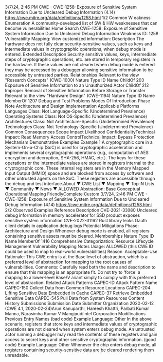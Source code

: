 3/7/24, 2:46 PM CWE - CWE-1258: Exposure of Sensitive System Information Due to Uncleared Debug Information (4.14)
https://cwe.mitre.org/data/deﬁnitions/1258.html 1/2
Common W eakness Enumeration
A community-developed list of SW & HW weaknesses that can become
vulnerabilities
Home Search
CWE-1258: Exposure of Sensitive System Information Due to Uncleared Debug
Information
Weakness ID: 1258
Vulnerability Mapping: 
View customized information:
 Description
The hardware does not fully clear security-sensitive values, such as keys and intermediate values in cryptographic operations, when
debug mode is entered.
 Extended Description
Security sensitive values, keys, intermediate steps of cryptographic operations, etc. are stored in temporary registers in the hardware.
If these values are not cleared when debug mode is entered they may be accessed by a debugger allowing sensitive information to
be accessible by untrusted parties.
 Relationships
 Relevant to the view "Research Concepts" (CWE-1000)
Nature Type ID Name
ChildOf 200 Exposure of Sensitive Information to an Unauthorized Actor
ChildOf 212 Improper Removal of Sensitive Information Before Storage or Transfer
 Relevant to the view "Hardware Design" (CWE-1194)
Nature Type ID Name
MemberOf 1207 Debug and Test Problems
 Modes Of Introduction
Phase Note
Architecture and Design
Implementation
 Applicable Platforms
Languages
Class: Not Language-Specific (Undetermined Prevalence)
Operating Systems
Class: Not OS-Specific (Undetermined Prevalence)
Architectures
Class: Not Architecture-Specific (Undetermined Prevalence)
Technologies
Class: Not Technology-Specific (Undetermined Prevalence)
 Common Consequences
Scope Impact Likelihood
ConfidentialityTechnical Impact: Read Memory
Access ControlTechnical Impact: Bypass Protection Mechanism
 Demonstrative Examples
Example 1
A cryptographic core in a System-On-a-Chip (SoC) is used for cryptographic acceleration and implements several cryptographic
operations (e.g., computation of AES encryption and decryption, SHA-256, HMAC, etc.). The keys for these operations or the
intermediate values are stored in registers internal to the cryptographic core. These internal registers are in the Memory Mapped Input
Output (MMIO) space and are blocked from access by software and other untrusted agents on the SoC. These registers are
accessible through the debug and test interface.About ▼ CWE List ▼ Mapping ▼ Top-N Lists ▼ Community ▼ News ▼
ALLOWED
Abstraction: Base
Conceptual OperationalMapping
FriendlyComplete Custom
3/7/24, 2:46 PM CWE - CWE-1258: Exposure of Sensitive System Information Due to Uncleared Debug Information (4.14)
https://cwe.mitre.org/data/deﬁnitions/1258.html 2/2
 Observed Examples
Reference Description
CVE-2021-33080 Uncleared debug information in memory accelerator for SSD product exposes sensitive system
information
CVE-2022-31162 Rust library leaks Oauth client details in application debug logs
 Potential Mitigations
Phase: Architecture and Design
Whenever debug mode is enabled, all registers containing sensitive assets must be cleared.
 Memberships
Nature Type ID Name
MemberOf 1416 Comprehensive Categorization: Resource Lifecycle Management
 Vulnerability Mapping Notes
Usage: ALLOWED (this CWE ID could be used to map to real-world vulnerabilities)
Reason: Acceptable-Use
Rationale:
This CWE entry is at the Base level of abstraction, which is a preferred level of abstraction for mapping to the root causes of
vulnerabilities.
Comments:
Carefully read both the name and description to ensure that this mapping is an appropriate fit. Do not try to 'force' a mapping to a
lower-level Base/V ariant simply to comply with this preferred level of abstraction.
 Related Attack Patterns
CAPEC-ID Attack Pattern Name
CAPEC-150 Collect Data from Common Resource Locations
CAPEC-204 Lifting Sensitive Data Embedded in Cache
CAPEC-37 Retrieve Embedded Sensitive Data
CAPEC-545 Pull Data from System Resources
 Content History
 Submissions
Submission Date Submitter Organization
2020-02-12
(CWE 4.1, 2020-02-24)Arun Kanuparthi, Hareesh Khattri, Parbati Kumar Manna, Narasimha Kumar V
MangipudiIntel
Corporation
 Modifications
 Previous Entry Names
(bad code) Example Language: Other 
In the above scenario, registers that store keys and intermediate values of cryptographic operations are not cleared when system enters
debug mode. An untrusted actor running a debugger may read the contents of these registers and gain access to secret keys and other
sensitive cryptographic information.
(good code) Example Language: Other 
Whenever the chip enters debug mode, all registers containing security-sensitive data are be cleared rendering them unreadable.